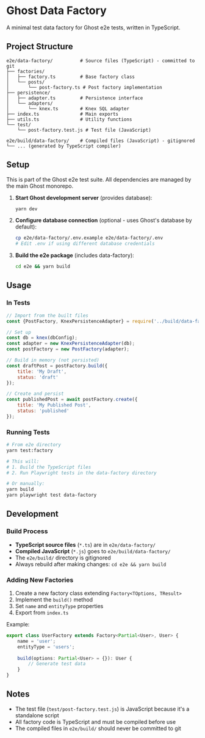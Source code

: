 # Ghost Data Factory

A minimal test data factory for Ghost e2e tests, written in TypeScript.

## Project Structure

```
e2e/data-factory/          # Source files (TypeScript) - committed to git
├── factories/
│   ├── factory.ts         # Base factory class
│   └── posts/
│       └── post-factory.ts # Post factory implementation
├── persistence/
│   ├── adapter.ts         # Persistence interface
│   └── adapters/
│       └── knex.ts        # Knex SQL adapter
├── index.ts               # Main exports
├── utils.ts               # Utility functions
└── test/
    └── post-factory.test.js # Test file (JavaScript)

e2e/build/data-factory/    # Compiled files (JavaScript) - gitignored
└── ... (generated by TypeScript compiler)
```

## Setup

This is part of the Ghost e2e test suite. All dependencies are managed by the main Ghost monorepo.

1. **Start Ghost development server** (provides database):
   ```bash
   yarn dev
   ```

2. **Configure database connection** (optional - uses Ghost's database by default):
   ```bash
   cp e2e/data-factory/.env.example e2e/data-factory/.env
   # Edit .env if using different database credentials
   ```

3. **Build the e2e package** (includes data-factory):
   ```bash
   cd e2e && yarn build
   ```

## Usage

### In Tests

```javascript
// Import from the built files
const {PostFactory, KnexPersistenceAdapter} = require('../build/data-factory');

// Set up
const db = knex(dbConfig);
const adapter = new KnexPersistenceAdapter(db);
const postFactory = new PostFactory(adapter);

// Build in memory (not persisted)
const draftPost = postFactory.build({
    title: 'My Draft',
    status: 'draft'
});

// Create and persist
const publishedPost = await postFactory.create({
    title: 'My Published Post',
    status: 'published'
});
```

### Running Tests

```bash
# From e2e directory
yarn test:factory

# This will:
# 1. Build the TypeScript files
# 2. Run Playwright tests in the data-factory directory

# Or manually:
yarn build
yarn playwright test data-factory
```

## Development

### Build Process

- **TypeScript source files** (`*.ts`) are in `e2e/data-factory/`
- **Compiled JavaScript** (`*.js`) goes to `e2e/build/data-factory/`
- The `e2e/build/` directory is gitignored
- Always rebuild after making changes: `cd e2e && yarn build`

### Adding New Factories

1. Create a new factory class extending `Factory<TOptions, TResult>`
2. Implement the `build()` method
3. Set `name` and `entityType` properties
4. Export from `index.ts`

Example:
```typescript
export class UserFactory extends Factory<Partial<User>, User> {
    name = 'user';
    entityType = 'users';
    
    build(options: Partial<User> = {}): User {
        // Generate test data
    }
}
```

## Notes

- The test file (`test/post-factory.test.js`) is JavaScript because it's a standalone script
- All factory code is TypeScript and must be compiled before use
- The compiled files in `e2e/build/` should never be committed to git